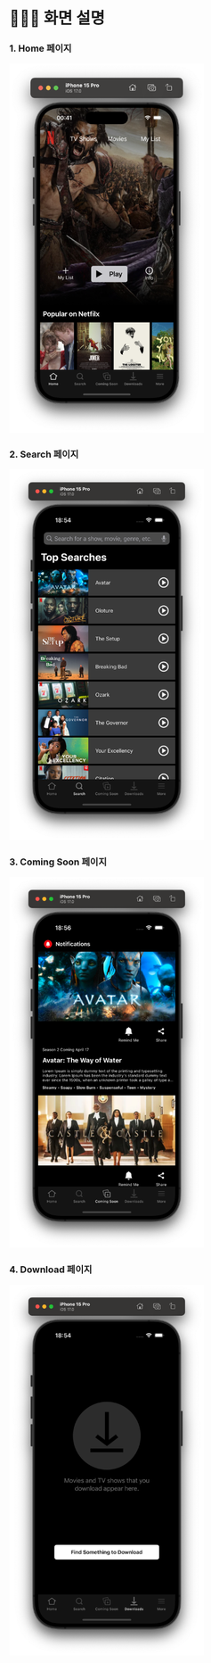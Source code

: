 
# 🙋🏻‍♀️ 화면 설명
### 1. Home 페이지

<img src="https://github.com/3rd-PARD-iOS-PART/iOS_YewonKim/blob/main/4th_hw_YewonKim/Netfilx/Netfilx/README_img/home1.png?raw=true" width="350"/>

### 2. Search 페이지

<img src="https://github.com/3rd-PARD-iOS-PART/iOS_YewonKim/blob/main/4th_hw_YewonKim/Netfilx/Netfilx/README_img/Search.png?raw=true" width="350"/>

### 3. Coming Soon 페이지

<img src="https://github.com/3rd-PARD-iOS-PART/iOS_YewonKim/blob/main/4th_hw_YewonKim/Netfilx/Netfilx/README_img/ComingSoon.png?raw=true" width="350"/>

### 4. Download 페이지

<img src="https://github.com/3rd-PARD-iOS-PART/iOS_YewonKim/blob/main/4th_hw_YewonKim/Netfilx/Netfilx/README_img/Download.png?raw=true" width="350"/>
